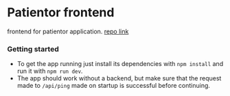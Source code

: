 # Patientor frontend
frontend for patientor application. [repo link](https://github.com/fullstack-hy2020/patientor)
### Getting started
  - To get the app running just install its dependencies with ```npm install``` and run it with ```npm run dev```.
  - The app should work without a backend, but make sure that the request made to ```/api/ping``` made on startup is successful before continuing. 